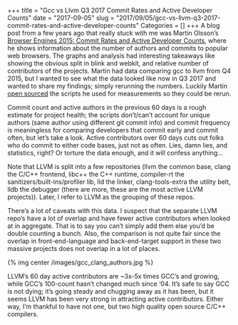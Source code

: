 +++
title = "Gcc vs Llvm Q3 2017 Commit Rates and Active Developer Counts"
date = "2017-09-05"
slug = "2017/09/05/gcc-vs-llvm-q3-2017-commit-rates-and-active-developer-counts"
Categories = []
+++
A blog post from a few years ago that really stuck with me was Martin Olsson’s
[Browser Engines 2015: Commit Rates and Active Developer Counts](https://mo.github.io/2015/11/04/browser-engines-active-developers-and-commit-rates.html),
where he shows information about the number of authors and commits to popular
web browsers.  The graphs and analysis had interesting takeaways like showing
the obvious split in blink and webkit, and relative number of contributors of
the projects.  Martin had data comparing gcc to llvm from Q4 2015, but I wanted
to see what the data looked like now in Q3 2017 and wanted to share my
findings; simply rerunning the numbers.  Luckily Martin
[open sourced](https://github.com/mo/git-source-metrics)
the scripts he used for measurements so they could be rerun.

Commit count and active authors in the previous 60 days is a rough estimate for
project health; the scripts don’t/can’t account for unique authors (same author
using different git commit info) and commit frequency is meaningless for
comparing developers that commit early and commit often, but let’s take a look.
Active contributors over 60 days cuts out folks who do commit to either code
bases, just not as often.  Lies, damn lies, and statistics, right? Or torture
the data enough, and it will confess anything...

Note that LLVM is split into a few repositories (llvm the common base, clang
the C/C++ frontend, libc++ the C++ runtime, compiler-rt the
sanitizers/built-ins/profiler lib, lld the linker, clang-tools-extra the
utility belt, lldb the debugger (there are more, these are the most active LLVM
projects)).  Later, I refer to LLVM as the grouping of these repos.

There’s a lot of caveats with this data.  I suspect that the separate LLVM
repo’s have a lot of overlap and have fewer active contributors when looked at
in aggregate.  That is to say you can’t simply add them else you’d be double
counting a bunch.  Also, the comparison is not quite fair since the overlap in
front-end-language and back-end-target support in these two massive projects
does not overlap in a lot of places.

{% img center /images/gcc_clang_authors.jpg %}

LLVM’s 60 day active contributors are ~3x-5x times GCC’s and growing, while
GCC’s 100-count hasn’t changed much since ‘04.  It’s safe to say GCC is not
dying; it’s going steady and chugging away as it has been, but it seems LLVM
has been very strong in attracting active contributors.  Either way, I’m
thankful to have not one, but two high quality open source C/C++ compilers.
